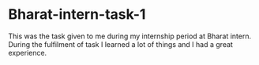 # Bharat-intern-task-1
This was the task given to me during my internship period at Bharat intern. During the fulfilment of task I learned a lot of things and I had a great experience.
